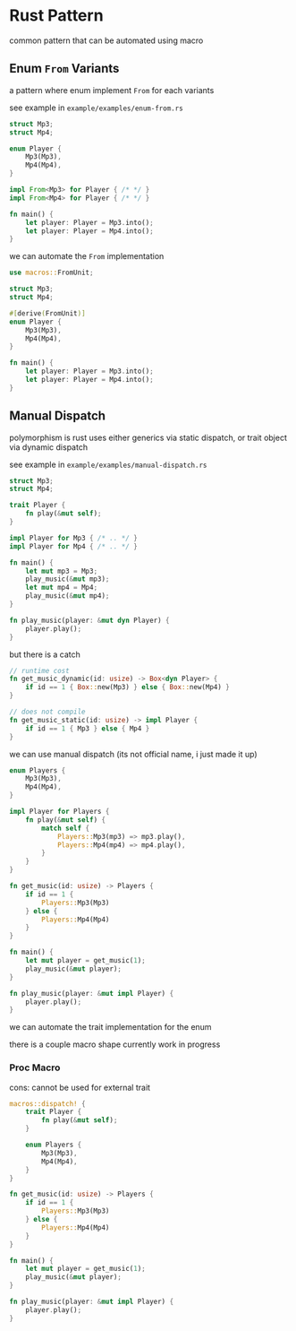 # Rust Pattern

common pattern that can be automated using macro

## Enum `From` Variants

a pattern where enum implement `From` for each variants

see example in `example/examples/enum-from.rs`

```rust
struct Mp3;
struct Mp4;

enum Player {
    Mp3(Mp3),
    Mp4(Mp4),
}

impl From<Mp3> for Player { /* */ }
impl From<Mp4> for Player { /* */ }

fn main() {
    let player: Player = Mp3.into();
    let player: Player = Mp4.into();
}
```

we can automate the `From` implementation

```rust
use macros::FromUnit;

struct Mp3;
struct Mp4;

#[derive(FromUnit)]
enum Player {
    Mp3(Mp3),
    Mp4(Mp4),
}

fn main() {
    let player: Player = Mp3.into();
    let player: Player = Mp4.into();
}
```

## Manual Dispatch

polymorphism is rust uses either generics via static dispatch,
or trait object via dynamic dispatch

see example in `example/examples/manual-dispatch.rs`

```rust
struct Mp3;
struct Mp4;

trait Player {
    fn play(&mut self);
}

impl Player for Mp3 { /* .. */ }
impl Player for Mp4 { /* .. */ }

fn main() {
    let mut mp3 = Mp3;
    play_music(&mut mp3);
    let mut mp4 = Mp4;
    play_music(&mut mp4);
}

fn play_music(player: &mut dyn Player) {
    player.play();
}
```

but there is a catch

```rust
// runtime cost
fn get_music_dynamic(id: usize) -> Box<dyn Player> {
    if id == 1 { Box::new(Mp3) } else { Box::new(Mp4) }
}

// does not compile
fn get_music_static(id: usize) -> impl Player {
    if id == 1 { Mp3 } else { Mp4 }
}
```

we can use manual dispatch (its not official name, i just made it up)

```rust
enum Players {
    Mp3(Mp3),
    Mp4(Mp4),
}

impl Player for Players {
    fn play(&mut self) {
        match self {
            Players::Mp3(mp3) => mp3.play(),
            Players::Mp4(mp4) => mp4.play(),
        }
    }
}

fn get_music(id: usize) -> Players {
    if id == 1 {
        Players::Mp3(Mp3)
    } else {
        Players::Mp4(Mp4)
    }
}

fn main() {
    let mut player = get_music(1);
    play_music(&mut player);
}

fn play_music(player: &mut impl Player) {
    player.play();
}
```

we can automate the trait implementation for the enum

there is a couple macro shape currently work in progress

### Proc Macro

cons: cannot be used for external trait

```rust
macros::dispatch! {
    trait Player {
        fn play(&mut self);
    }

    enum Players {
        Mp3(Mp3),
        Mp4(Mp4),
    }
}

fn get_music(id: usize) -> Players {
    if id == 1 {
        Players::Mp3(Mp3)
    } else {
        Players::Mp4(Mp4)
    }
}

fn main() {
    let mut player = get_music(1);
    play_music(&mut player);
}

fn play_music(player: &mut impl Player) {
    player.play();
}
```

